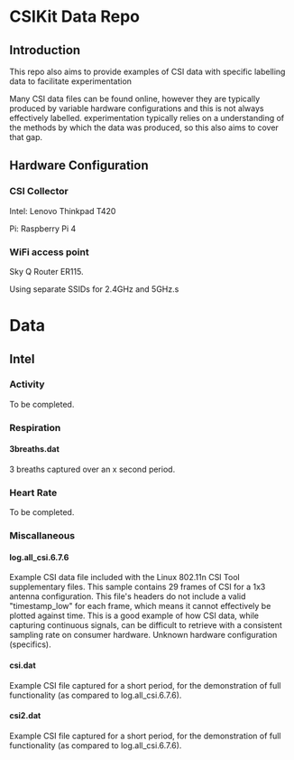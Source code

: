# CSIKit Data Repo

## Introduction

This repo also aims to provide examples of CSI data with specific labelling data to facilitate experimentation

Many CSI data files can be found online, however they are typically produced by variable hardware configurations and this is not always effectively labelled. experimentation typically relies on a understanding of the methods by which the data was produced, so this also aims to cover that gap.

## Hardware Configuration

### CSI Collector

Intel: Lenovo Thinkpad T420

Pi: Raspberry Pi 4

### WiFi access point

Sky Q Router ER115.

Using separate SSIDs for 2.4GHz and 5GHz.s

# Data

## Intel

### Activity

To be completed.

### Respiration

#### 3breaths.dat
3 breaths captured over an x second period.

### Heart Rate

To be completed.

### Miscallaneous

#### log.all_csi.6.7.6
Example CSI data file included with the Linux 802.11n CSI Tool supplementary files. This sample contains 29 frames of CSI for a 1x3 antenna configuration. This file's headers do not include a valid "timestamp_low" for each frame, which means it cannot effectively be plotted against time. This is a good example of how CSI data, while capturing continuous signals, can be difficult to retrieve with a consistent sampling rate on consumer hardware. Unknown hardware configuration (specifics).

#### csi.dat
Example CSI file captured for a short period, for the demonstration of full functionality (as compared to log.all_csi.6.7.6).

#### csi2.dat
Example CSI file captured for a short period, for the demonstration of full functionality (as compared to log.all_csi.6.7.6).